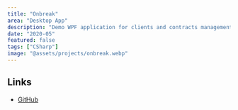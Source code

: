 ```yaml
---
title: "Onbreak"
area: "Desktop App"
description: "Demo WPF application for clients and contracts management"
date: "2020-05"
featured: false
tags: ["CSharp"]
image: "@assets/projects/onbreak.webp"
---
```


## Links

- [GitHub](https://github.com/Jaycedam/OnBreakServices)
